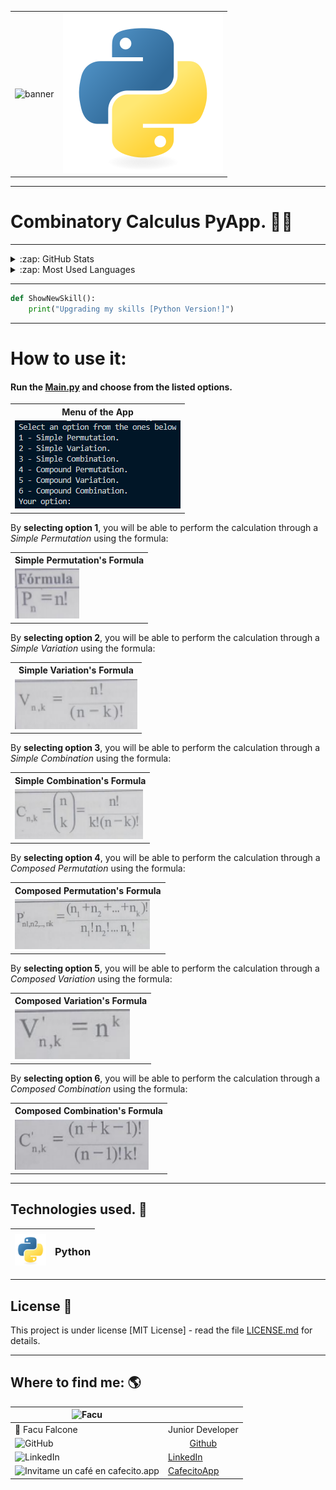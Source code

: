 <table>
    <tr>
        <td>
            <img alt= "banner" src="https://github.com/caidevOficial/Logos/blob/master/Personales/GitNimation.gif?raw=true" heigth="30px">
        </td>
        <td>
            <img alt="Python" src="https://github.com/devicons/devicon/raw/master/icons/python/python-original.svg?raw=true?raw=false"  heigth="30px">
        </td>
    </tr>
</table>

---

# Combinatory Calculus PyApp. 👨‍💻
---

<details>
  <summary>:zap: GitHub Stats</summary>
    <img align="center" src="https://github-readme-stats-caidevposeidon.vercel.app/api?username=caidevOficial&show_icons=true&theme=chartreuse-dark&count_private=true&show_owner=true&include_all_commits=true" /><br><br>
</details>

<details>
    <summary>:zap: Most Used Languages</summary>
    <img align="center" src="https://github-readme-stats-caidevposeidon.vercel.app/api/top-langs/?username=caidevOficial&layout=compact&theme=chartreuse-dark&langs_count=10&exclude_repo=Front_CuadraticApp,Front_TaiWeb&hide=html"/><br>
</details>

---

```python
def ShowNewSkill():
    print("Upgrading my skills [Python Version!]")
```
---

# How to use it:

#### **Run the [Main.py](Main.py)** and choose from the listed options.
<table>
    <th>Menu of the App</th>
    <tr>
        <td>
            <img alt= "Menu" src="Media/img/menu_app.png">
        </td>
    </tr>
</table>

By **selecting option 1**, you will be able to perform the calculation through a _Simple Permutation_ using the formula:
<table>
    <th>Simple Permutation's Formula</th>
    <tr>
        <td>
            <img alt= "Menu" src="Media/img/SPF.png" height="80px">
        </td>
    </tr>
</table>

By **selecting option 2**, you will be able to perform the calculation through a _Simple Variation_ using the formula:
<table>
    <th>Simple Variation's Formula</th>
    <tr>
        <td>
            <img alt= "Menu" src="Media/img/SVF.png" height="80px">
        </td>
    </tr>
</table>

By **selecting option 3**, you will be able to perform the calculation through a _Simple Combination_ using the formula:
<table>
    <th>Simple Combination's Formula</th>
    <tr>
        <td>
            <img alt= "Menu" src="Media/img/SCF.png" height="80px">
        </td>
    </tr>
</table>

By **selecting option 4**, you will be able to perform the calculation through a _Composed Permutation_ using the formula:
<table>
    <th>Composed Permutation's Formula</th>
    <tr>
        <td>
            <img alt= "Menu" src="Media/img/CPF.png" height="80px">
        </td>
    </tr>
</table>

By **selecting option 5**, you will be able to perform the calculation through a _Composed Variation_ using the formula:
<table>
    <th>Composed Variation's Formula</th>
    <tr>
        <td>
            <img alt= "Menu" src="Media/img/CVF.png" height="80px">
        </td>
    </tr>
</table>

By **selecting option 6**, you will be able to perform the calculation through a _Composed Combination_ using the formula:
<table>
    <th>Composed Combination's Formula</th>
    <tr>
        <td>
            <img alt= "Menu" src="Media/img/CCF.png" height="80px">
        </td>
    </tr>
</table>


---
## Technologies used. 📌
|<a href="https://www.python.org/"><img align="center" alt="Python" src="https://github.com/devicons/devicon/raw/master/icons/python/python-original.svg?raw=true" width="50px" height="50px" />|<h3>Python</h3>|
|--------|----------|

---

## License 📄
This project is under license \[MIT License\] - read the file [LICENSE.md](LICENSE) for details.

---

## Where to find me: 🌎
|<img class="circular" alt="Facu" src="https://avatars1.githubusercontent.com/u/12877139?s=400&u=d369ee24466653d9bbeeb9654930e3ff1c67b76a&v=4" width="80px" height="80px" />||
|------------|------------|
|🤴 Facu Falcone|Junior Developer|
|<img alt="GitHub" src="https://img.shields.io/badge/GitHub-%2312100E.svg?&style=for-the-badge&logo=Github&logoColor=white" width="95px" height="30px" />|<center><a href="https://github.com/caidevOficial/">Github</a></center>|
|<img alt="LinkedIn" src="https://img.shields.io/badge/linkedin-%230077B5.svg?&style=for-the-badge&logo=linkedin&logoColor=white" width="95px" height="30px" />|<a href="https://www.linkedin.com/in/facundo-falcone/">LinkedIn</a>|
|<img alt='Invitame un café en cafecito.app' srcset='https://cdn.cafecito.app/imgs/buttons/button_5.png 1x, https://cdn.cafecito.app/imgs/buttons/button_5_2x.png 2x, https://cdn.cafecito.app/imgs/buttons/button_5_3.75x.png 3.75x' src='https://cdn.cafecito.app/imgs/buttons/button_5.png' width="95px" height="30px" />|<a href="https://cafecito.app/caidevoficial/">CafecitoApp</a>|